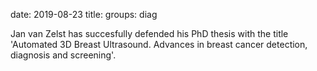 date: 2019-08-23
title:
groups: diag

Jan van Zelst has succesfully defended his PhD thesis with the title 'Automated 3D Breast Ultrasound. Advances in breast cancer detection, diagnosis and screening'.
